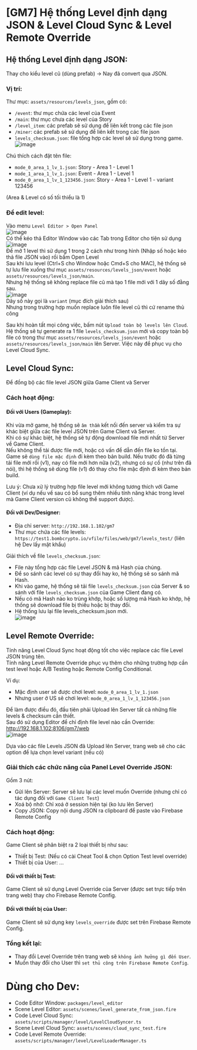 # [GM7] Hệ thống Level định dạng JSON & Level Cloud Sync & Level Remote Override

## Hệ thống Level định dạng JSON:
Thay cho kiểu level cũ (dùng prefab) -> Nay đã convert qua JSON.
### Vị trí:  
Thư mục: `assets/resources/levels_json`, gồm có:
- `/event`: thư mục chứa các level của Event
- `/main`: thư mục chưa các level của Story
- `/level_item`: các prefab sẽ sử dụng để liên kết trong các file json
- `/miner`: các prefab sẽ sử dụng để liên kết trong các file json
- `levels_checksum.json`: file tổng hợp các level sẽ sử dụng trong game.  
![image](images/gm7_cloud_level_sync/img.png)

Chú thích cách đặt tên file:
- `mode_0_area_1_lv_1.json`: Story - Area 1 - Level 1
- `mode_1_area_1_lv_1.json`: Event - Area 1 - Level 1
- `mode_0_area_1_lv_1_123456.json`: Story - Area 1 - Level 1 - variant 123456

(Area & Level có số tối thiểu là 1)

### Để edit level:
Vào menu `Level Editor > Open Panel`  
![image](images/gm7_cloud_level_sync/img_1.png)  
Có thể kéo thả Editor Window vào các Tab trong Editor cho tiện sử dụng
![image](images/gm7_cloud_level_sync/img_2.png)  
Để mở 1 level thì sử dụng 1 trong 2 cách như trong hình (Nhập số hoặc kéo thả file JSON vào) rồi bấm Open Level  
Sau khi lưu level (Ctrl+S cho Window hoặc Cmd+S cho MAC), hệ thống sẽ tự lưu file xuống thư mục `assets/resources/levels_json/event` hoặc `assets/resources/levels_json/main`.  
Nhưng hệ thống sẽ không replace file cũ mà tạo 1 file mới với 1 dãy số đằng sau.  
![image](images/gm7_cloud_level_sync/img_3.png)  
Dãy số này gọi là `variant` (mục đích giải thích sau)  
Nhưng trong trường hợp muốn replace luôn file level cũ thì cứ rename thủ công

Sau khi hoàn tất mọi công việc, bấm nút `Upload toàn bộ levels lên Cloud`.
Hệ thống sẽ tự generate ra 1 file `levels_checksum.json` mới và copy toàn bộ file có trong thư mục `assets/resources/levels_json/event` hoặc `assets/resources/levels_json/main` lên Server.
Việc này để phục vụ cho Level Cloud Sync.

## Level Cloud Sync:
Để đồng bộ các file level JSON giữa Game Client và Server

### Cách hoạt động:
#### Đối với Users (Gameplay):
Khi vừa mở game, hệ thống sẽ `âm thầm` kết nối đến server và kiểm tra sự khác biệt giữa các file level JSON trên Game Client và Server.  
Khi có sự khác biệt, hệ thống sẽ tự động download file mới nhất từ Server về Game Client.  
Nếu không thể tải được file mới, hoặc có vấn để dẫn đến file ko tồn tại. Game sẽ `dùng file mặc định` đi kèm theo bản build.
Nếu trước đó đã từng tải file mới rồi (v1), nay có file mới hơn nữa (v2), nhưng có sự cố (như trên đã nói), thì hệ thống sẽ dùng file (v1) đó thay cho file mặc định đi kèm theo bản build.

Lưu ý: Chưa xử lý trường hợp file level mới không tương thích với Game Client (ví dụ nếu về sau có bổ sung thêm nhiều tính năng khác trong level mà Game Client version cũ không thể support được).  

#### Đối với Dev/Designer:
- Địa chỉ server: `http://192.168.1.102/gm7`
- Thư mục chứa các file levels: `https://test1.bombcrypto.io/vfile/files/web/gm7/levels_test/` (liên hệ Dev lấy mật khẩu)

Giải thích về file `levels_checksum.json`:
- File này tổng hợp các file Level JSON & mã Hash của chúng.
- Để so sánh các level có sự thay đổi hay ko, hệ thống sẽ so sánh mã Hash.
- Khi vào game, hệ thống sẽ tải file `levels_checksum.json` của Server & so sánh với file `levels_checksum.json` của Game Client đang có.
- Nếu có mã Hash nào ko trùng khớp, hoặc số lượng mã Hash ko khớp, hệ thống sẽ download file bị thiếu hoặc bị thay đổi.
- Hệ thống lưu lại file levels_checksum.json mới.  
![image](images/gm7_cloud_level_sync/img_4.png)

## Level Remote Override:
Tính năng Level Cloud Sync hoạt động tốt cho việc replace các file Level JSON trùng tên.  
Tính năng Level Remote Override phục vụ thêm cho những trường hợp cần test level hoặc A/B Testing hoặc Remote Config Conditional.

Ví dụ:
- Mặc định user sẽ được chơi level: `mode_0_area_1_lv_1.json`
- Nhưng user ở US sẽ chơi level: `mode_0_area_1_lv_1_123456.json`

Để làm được điều đó, đầu tiên phải Upload lên Server tất cả những file levels & checksum cần thiết.  
Sau đó sử dụng Editor để chỉ định file level nào cần Override: http://192.168.1.102:8106/gm7/web  
![image](images/gm7_cloud_level_sync/img_5.png)

Dựa vào các file Levels JSON đã Upload lên Server, trang web sẽ cho các option để lựa chọn level variant (nếu có)

### Giải thích các chức năng của Panel Level Override JSON:
Gồm 3 nút:
- Gửi lên Server: Server sẽ lưu lại các level muốn Override (nhưng chỉ có tác dụng đối với `Game Client Test`)
- Xoá bộ nhớ: Chỉ xoá ở session hiện tại (ko lưu lên Server)
- Copy JSON: Copy nội dung JSON ra clipboard để paste vào Firebase Remote Config

### Cách hoạt động:
Game Client sẽ phân biệt ra 2 loại thiết bị như sau:
- Thiết bị Test: (Nếu có cài Cheat Tool & chọn Option Test level override)
- Thiết bị của User: ...

#### Đối với thiết bị Test:
Game Client sẽ sử dụng Level Override của Server (được set trực tiếp trên trang web) thay cho Firebase Remote Config.   
#### Đối với thiết bị của User:
Game Client sẽ sử dụng key `levels_override` được set trên Firebase Remote Config.  

### Tổng kết lại: 
- Thay đổi Level Override trên trang web sẽ `không ảnh hưởng gì đến User`.
- Muốn thay đổi cho User thì `set thủ công trên Firebase Remote Config`.

# Dùng cho Dev:
- Code Editor Window: `packages/level_editor`
- Scene Level Editor: `assets/scenes/level_generate_from_json.fire`
- Code Level Cloud Sync: `assets/scripts/manager/level/LevelCloudSyncer.ts`
- Scene Level Cloud Sync: `assets/scenes/cloud_sync_test.fire`
- Code Level Remote Override: `assets/scripts/manager/level/LevelLoaderManager.ts`